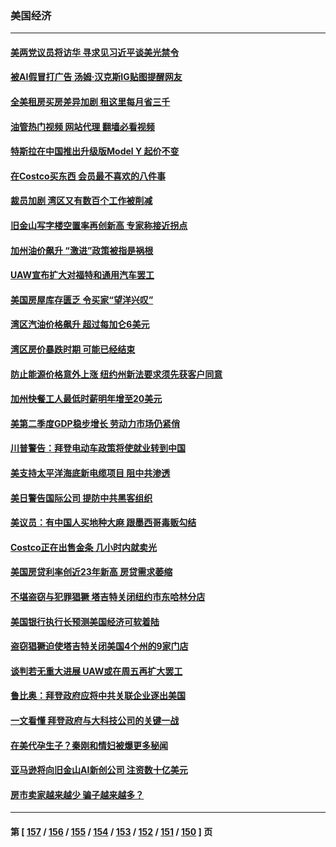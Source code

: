 ### 美国经济
---
#### [美两党议员将访华 寻求见习近平谈美光禁令](../../pages/ncid1078158/n14086921.md?10032045) 
#### [被AI假冒打广告 汤姆·汉克斯IG贴图提醒网友](../../pages/ncid1078158/n14086849.md?10032045) 
#### [全美租房买房差异加剧 租这里每月省三千](../../pages/ncid1078158/n14086389.md?10032045) 
#### [油管热门视频 网站代理 翻墙必看视频](http://138.2.39.72:81/youtube.html?epic-marker?10032045)
#### [特斯拉在中国推出升级版Model Y 起价不变](../../pages/ncid1078158/n14085966.md?10032045) 
#### [在Costco买东西 会员最不喜欢的八件事](../../pages/ncid1078158/n14080636.md?10032045) 
#### [裁员加剧 湾区又有数百个工作被削减](../../pages/ncid1078158/n14085376.md?10032045) 
#### [旧金山写字楼空置率再创新高 专家称接近拐点](../../pages/ncid1078158/n14085326.md?10032045) 
#### [加州油价飙升 “激进”政策被指是祸根](../../pages/ncid1078158/n14084885.md?10032045) 
#### [UAW宣布扩大对福特和通用汽车罢工](../../pages/ncid1078158/n14084701.md?10032045) 
#### [美国房屋库存匮乏 令买家“望洋兴叹”](../../pages/ncid1078158/n14084384.md?10032045) 
#### [湾区汽油价格飙升 超过每加仑6美元](../../pages/ncid1078158/n14084330.md?10032045) 
#### [湾区房价暴跌时期 可能已经结束](../../pages/ncid1078158/n14084300.md?10032045) 
#### [防止能源价格意外上涨 纽约州新法要求须先获客户同意](../../pages/ncid1078158/n14084030.md?10032045) 
#### [加州快餐工人最低时薪明年增至20美元](../../pages/ncid1078158/n14083799.md?10032045) 
#### [美第二季度GDP稳步增长 劳动力市场仍紧俏](../../pages/ncid1078158/n14083480.md?10032045) 
#### [川普警告：拜登电动车政策将使就业转到中国](../../pages/ncid1078158/n14083621.md?10032045) 
#### [美支持太平洋海底新电缆项目 阻中共渗透](../../pages/ncid1078158/n14083331.md?10032045) 
#### [美日警告国际公司 提防中共黑客组织](../../pages/ncid1078158/n14083565.md?10032045) 
#### [美议员：有中国人买地种大麻 跟墨西哥毒贩勾结](../../pages/ncid1078158/n14083210.md?10032045) 
#### [Costco正在出售金条 几小时内就卖光](../../pages/ncid1078158/n14083027.md?10032045) 
#### [美国房贷利率创近23年新高 房贷需求萎缩](../../pages/ncid1078158/n14083023.md?10032045) 
#### [不堪盗窃与犯罪猖獗 塔吉特关闭纽约市东哈林分店](../../pages/ncid1078158/n14082907.md?10032045) 
#### [美国银行执行长预测美国经济可软着陆](../../pages/ncid1078158/n14082863.md?10032045) 
#### [盗窃猖獗迫使塔吉特关闭美国4个州的9家门店](../../pages/ncid1078158/n14082664.md?10032045) 
#### [谈判若无重大进展 UAW或在周五再扩大罢工](../../pages/ncid1078158/n14082667.md?10032045) 
#### [鲁比奥：拜登政府应将中共关联企业逐出美国](../../pages/ncid1078158/n14082564.md?10032045) 
#### [一文看懂 拜登政府与大科技公司的关键一战](../../pages/ncid1078158/n14082486.md?10032045) 
#### [在美代孕生子？秦刚和情妇被爆更多秘闻](../../pages/ncid1078158/n14082305.md?10032045) 
#### [亚马逊将向旧金山AI新创公司 注资数十亿美元](../../pages/ncid1078158/n14082272.md?10032045) 
#### [房市卖家越来越少 骗子越来越多？](../../pages/ncid1078158/n14082244.md?10032045) 

---
#### 第 [ [157](./157.md?10032045) / [156](./156.md?10032045) / [155](./155.md?10032045) / [154](./154.md?10032045) / [153](./153.md?10032045) / [152](./152.md?10032045) / [151](./151.md?10032045) / [150](./150.md?10032045) ] 页
